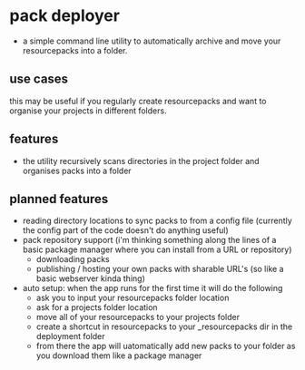 # pack deployer

- a simple command line utility to automatically archive and move your resourcepacks into a folder.

## use cases

this may be useful if you regularly create resourcepacks and want to organise your projects in different folders. 

## features
- the utility recursively scans directories in the project folder and organises packs into a folder

## planned features

- reading directory locations to sync packs to from a config file (currently the config part of the code doesn't do anything useful)
- pack repository support (i'm thinking something along the lines of a basic package manager where you can install from a URL or repository)
    - downloading packs
    - publishing / hosting your own packs with sharable URL's (so like a basic webserver kinda thing)
- auto setup: when the app runs for the first time it will do the following
    - ask you to input your resourcepacks folder location
    - ask for a projects folder location
    - move all of your resourcepacks to your projects folder
    - create a shortcut in resourcepacks to your _resourcepacks dir in the deployment folder
    - from there the app will uatomatically add new packs to your folder as you download them like a package manager
